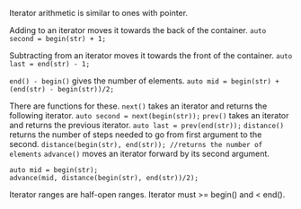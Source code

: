 
Iterator arithmetic is similar to ones with pointer.

Adding to an iterator moves it towards the back of the container.
`auto second = begin(str) + 1;`

Subtracting from an iterator moves it towards the front of the container.
`auto last = end(str) - 1;`

`end() - begin()` gives the number of elements.
`auto mid = begin(str) + (end(str) - begin(str))/2;`

There are functions for these.
`next()` takes an iterator and returns the following iterator.
`auto second = next(begin(str));`
`prev()` takes an iterator and returns the previous iterator.
`auto last = prev(end(str));`
`distance()` returns the number of steps needed to go from first argument to the second.
`distance(begin(str), end(str)); //returns the number of elements`
`advance()` moves an iterator forward by its second argument.
```
auto mid = begin(str);
advance(mid, distance(begin(str), end(str))/2);
```

Iterator ranges are half-open ranges. Iterator must >= begin() and < end().

